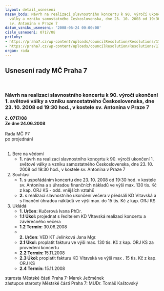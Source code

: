 ```yaml
---
layout: detail_usneseni
nazev_bodu: Návrh na realizaci slavnostního koncertu k 90. výročí ukončení 1. světové
  války a vzniku samostatného Československa, dne 23. 10. 2008 od 19:30 hod., v kostele
  sv. Antonína v Praze 7
datum_vzniku_usneseni: '2008-06-24 00:00:00'
cislo_usneseni: 0717/08
prilohy:
- https://praha7.cz/wp-content/uploads/councilResolution/Resolutions/17056/28-usneseni_8._4._08.doc
- https://praha7.cz/wp-content/uploads/councilResolution/Resolutions/17056/28-n%c3%a1vrh_z%c3%a1m%c4%9bru_akc%c3%ad_m%c4%8d_p7_(3)_(2).doc
organ: rada
---
```

<div id="ucUsn_pList" class="usn">
	<span><h2>Usnesení rady MČ Praha 7 </h2>
<br></span><div class="standBody">
<span><h3>Návrh na realizaci slavnostního koncertu k 90. výročí ukončení 1. světové války a vzniku samostatného Československa, dne 23. 10. 2008 od 19:30 hod., v kostele sv. Antonína v Praze 7</h3></span><div class="center">
		<strong>č. 0717/08</strong><br>
	</div>
<div class="center">
		<strong>Ze dne 24.06.2008</strong><br><br>
	</div>Rada MČ P7<br> po projednání<br><br><ol>
<li>Bere na vědomí<ul><li>
<strong>1.</strong> návrh na realizaci slavnostního koncertu k 90. výročí ukončení 1. světové války a vzniku samostatného Československa, dne 23. 10. 2008 od 19:30 hod., v kostele sv. Antonína v Praze 7</li></ul>
</li>
<li>Souhlasí<ul>
<li>
<strong>1.</strong> s uspořádáním koncertu dne 23. 10.  2008 od 19:30 hod. v kostele sv. Antonína a s úhradou finančních nákladů ve výši max. 130 tis. Kč z kap. ORJ KS - odd. vnějších vztahů</li>
<li>
<strong>2.</strong> s realizací slavnostního ukončení večera v předsálí KD Vltavská a s finanční úhradou nákládů ve výši max. do 15 tis. Kč z kap. ORJ KS      </li>
</ul>
</li>
<li>Ukládá<ul>
<li>
<strong>1. Určen: </strong>Kučerová Ivana PhDr.</li>
<li>
<strong>1.1 Úkol: </strong>projednat s ředitelem KD Vltavská realizaci koncertu a závěrečného večera</li>
<li>
<strong>1.2 Termín: </strong>30.06.2008</li>
<li>
<strong><br>2. Určen: </strong>VED KT Jelínková Jana Mgr.</li>
<li>
<strong>2.1 Úkol: </strong>proplatit fakturu ve výši max. 130 tis. Kč z kap. ORJ KS za provedení koncertu</li>
<li>
<strong>2.2 Termín: </strong>15.11.2008</li>
<li>
<strong>2.3 Úkol: </strong>proplatit fakturu KD Vltavská  ve výši max . 15 tis. Kč z kap. ORJ KS</li>
<li>
<strong>2.4 Termín: </strong>15.11.2008</li>
</ul>
</li>
</ol>starosta Městské části Praha 7: Marek Ječmének<br>zástupce starosty Městské části Praha 7: MUDr. Tomáš Kaštovský 
</div>
</div>